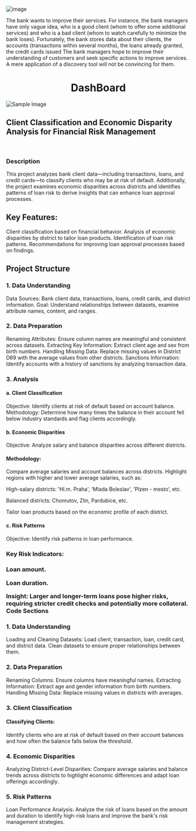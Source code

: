 ![image](https://github.com/user-attachments/assets/6a425d0b-9994-4e6b-83ed-c10ac75fef71)

The bank wants to improve their services. For instance, the bank managers have only vague idea, who is a good client (whom to offer some additional services) and who is a bad client (whom to watch carefully to minimize the bank loses). Fortunately, the bank stores data about their clients, the accounts (transactions within several months), the loans already granted, the credit cards issued The bank managers hope to improve their understanding of customers and seek specific actions to improve services. A mere application of a discovery tool will not be convincing for them.

<div align="center">
<h1>DashBoard</h1>
</div>
<img src="https://github.com/user-attachments/assets/0b6c6e3d-0d68-4f2d-9d8f-9f111acd3355" alt="Sample Image" style="max-width: 100%;">

<h2>Client Classification and Economic Disparity Analysis for Financial Risk Management</h2><br/>
<H3>Description</H3>
This project analyzes bank client data—including transactions, loans, and credit cards—to classify clients who may be at risk of default. Additionally, the project examines economic disparities across districts and identifies patterns of loan risk to derive insights that can enhance loan approval processes.

<H2>Key Features:</H2>
Client classification based on financial behavior.
Analysis of economic disparities by district to tailor loan products.
Identification of loan risk patterns.
Recommendations for improving loan approval processes based on findings.

<H2>Project Structure</H2>
<H3>1. Data Understanding</H3>
Data Sources: Bank client data, transactions, loans, credit cards, and district information.
Goal: Understand relationships between datasets, examine attribute names, content, and ranges.

<H3>2. Data Preparation</H3>
Renaming Attributes: Ensure column names are meaningful and consistent across datasets.
Extracting Key Information:
Extract client age and sex from birth numbers.
Handling Missing Data:
Replace missing values in District D69 with the average values from other districts.
Sanctions Information: Identify accounts with a history of sanctions by analyzing transaction data.

<H3>3. Analysis</H3>
<H4>a. Client Classification</H4>
Objective: Identify clients at risk of default based on account balance.
Methodology: Determine how many times the balance in their account fell below industry standards and flag clients accordingly.
<H4>b. Economic Disparities</H4>

Objective: Analyze salary and balance disparities across different districts.

<H4>Methodology:</H4>

Compare average salaries and account balances across districts.
Highlight regions with higher and lower average salaries, such as:

High-salary districts: 'Hl.m. Praha', 'Mlada Boleslav', 'Plzen - mesto', etc.

Balanced districts: Chomutov, Zlin, Pardubice, etc.

Tailor loan products based on the economic profile of each district.

<H4>c. Risk Patterns</H4>
Objective: Identify risk patterns in loan performance.

<H3>Key Risk Indicators:<H3>
Loan amount.
  
Loan duration.

Insight: Larger and longer-term loans pose higher risks, requiring stricter credit checks and potentially more collateral.
Code Sections

<H3>1. Data Understanding</H3>
Loading and Cleaning Datasets:
Load client, transaction, loan, credit card, and district data.
Clean datasets to ensure proper relationships between them.

<H3>2. Data Preparation</H3>
Renaming Columns:
Ensure columns have meaningful names.
Extracting Information:
Extract age and gender information from birth numbers.
Handling Missing Data:
Replace missing values in districts with averages.

<H3>3. Client Classification</H3>
<H4>Classifying Clients:</H4>
Identify clients who are at risk of default based on their account balances and how often the balance falls below the threshold.

<H3>4. Economic Disparities</H3>
Analyzing District-Level Disparities:
Compare average salaries and balance trends across districts to highlight economic differences and adapt loan offerings accordingly.

<H3>5. Risk Patterns</H3>
Loan Performance Analysis:
Analyze the risk of loans based on the amount and duration to identify high-risk loans and improve the bank's risk management strategies.

